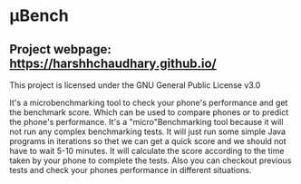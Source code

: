 # µBench
## Project webpage: https://harshhchaudhary.github.io/

This project is licensed under the GNU General Public License v3.0

It's a microbenchmarking tool to check your phone's performance and get the benchmark score. Which can be used to compare phones
or to predict the phone's performance. It's a "micro"Benchmarking tool because it will not run any complex benchmarking tests. It 
will just run some simple Java programs in iterations so thet we can get a quick score and we should not have to wait 5-10 minutes.
It will calculate the score according to the time taken by your phone to complete the tests. Also you can checkout previous 
tests and check your phones performance in different situations.
